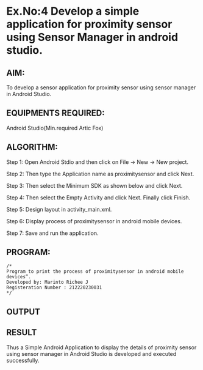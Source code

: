 # Ex.No:4 Develop a simple application for proximity sensor using Sensor Manager in android studio.


## AIM:

To develop a sensor application for proximity sensor using sensor manager in Android Studio.

## EQUIPMENTS REQUIRED:

Android Studio(Min.required Artic Fox)

## ALGORITHM:

Step 1: Open Android Stdio and then click on File -> New -> New project.

Step 2: Then type the Application name as proximitysensor and click Next. 

Step 3: Then select the Minimum SDK as shown below and click Next.

Step 4: Then select the Empty Activity and click Next. Finally click Finish.

Step 5: Design layout in activity_main.xml.

Step 6: Display process of proximitysensor in android mobile devices.

Step 7: Save and run the application.

## PROGRAM:
```
/*
Program to print the process of proximitysensor in android mobile devices”.
Developed by: Marinto Richee J
Registeration Number : 212220230031
*/
```


## OUTPUT




## RESULT
Thus a Simple Android Application to display the details of proximity sensor using sensor manager in Android Studio is developed and executed successfully.

